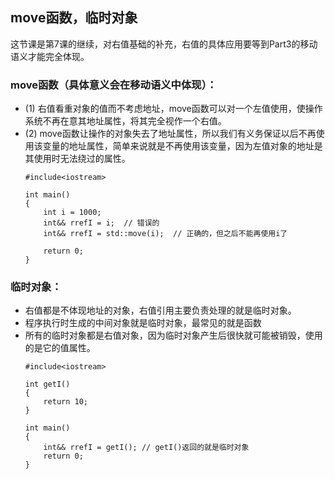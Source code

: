 ## move函数，临时对象
这节课是第7课的继续，对右值基础的补充，右值的具体应用要等到Part3的移动语义才能完全体现。
### move函数（具体意义会在移动语义中体现）：
- (1) 右值看重对象的值而不考虑地址，move函数可以对一个左值使用，使操作系统不再在意其地址属性，将其完全视作一个右值。
- (2) move函数让操作的对象失去了地址属性，所以我们有义务保证以后不再使用该变量的地址属性，简单来说就是不再使用该变量，因为左值对象的地址是其使用时无法绕过的属性。
    ```
    #include<iostream>

    int main()
    {
        int i = 1000;
        int&& rrefI = i;  // 错误的
        int&& rrefI = std::move(i);  // 正确的，但之后不能再使用i了

        return 0;
    }
    ```
### 临时对象：
- 右值都是不体现地址的对象，右值引用主要负责处理的就是临时对象。
- 程序执行时生成的中间对象就是临时对象，最常见的就是函数
- 所有的临时对象都是右值对象，因为临时对象产生后很快就可能被销毁，使用的是它的值属性。
    ```
    #include<iostream>

    int getI()
    {
        return 10;
    }

    int main()
    {
        int&& rrefI = getI(); // getI()返回的就是临时对象
        return 0;
    }
    ```